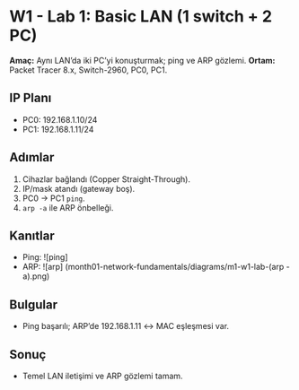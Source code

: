 # W1 - Lab 1: Basic LAN (1 switch + 2 PC)

**Amaç:** Aynı LAN’da iki PC’yi konuşturmak; ping ve ARP gözlemi.
**Ortam:** Packet Tracer 8.x, Switch-2960, PC0, PC1.

## IP Planı
- PC0: 192.168.1.10/24
- PC1: 192.168.1.11/24

## Adımlar
1) Cihazlar bağlandı (Copper Straight-Through).
2) IP/mask atandı (gateway boş).
3) PC0 → PC1 `ping`.
4) `arp -a` ile ARP önbelleği.

## Kanıtlar
- Ping: ![ping]
- ARP: ![arp]  (month01-network-fundamentals/diagrams/m1-w1-lab-(arp -a).png)

## Bulgular
- Ping başarılı; ARP’de 192.168.1.11 ↔ MAC eşleşmesi var.

## Sonuç
- Temel LAN iletişimi ve ARP gözlemi tamam.
